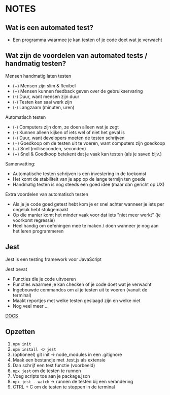 # NOTES

## Wat is een automated test?

- Een programma waarmee je kan testen of je code doet wat je verwacht

## Wat zijn de voordelen van automated tests / handmatig testen?

Mensen handmatig laten testen

- (+) Mensen zijn slim & flexibel
- (+) Mensen kunnen feedback geven over de gebruikservaring
- (-) Duur, want mensen zijn duur
- (-) Testen kan saai werk zijn
- (-) Langzaam (minuten, uren)

Automatisch testen

- (-) Computers zijn dom, ze doen alleen wat je zegt
- (-) Kunnen alleen kijken of iets wel of niet het geval is
- (-) Duur, want developers moeten de testen schrijven
- (+) Goedkoop om de testen uit te voeren, want computers zijn goedkoop
- (+) Snel (milliseconden, seconden)
- (+) Snel & Goedkoop betekent dat je vaak kan testen (als je saved bijv.)

Samenvatting:

- Automatische testen schrijven is een investering in de toekomst
- Het komt de stabiliteit van je app op de lange termijn ten goede
- Handmatig testen is nog steeds een goed idee (maar dan gericht op UX)

Extra voordelen van automatisch testen

- Als je je code goed getest hebt kom je er snel achter
  wanneer je iets per ongeluk hebt stukgemaakt
- Op die manier komt het minder vaak voor dat iets
  "niet meer werkt" (je voorkomt regressie)
- Heel handig om oefeningen mee te maken / doen
  wanneer je nog aan het leren programmeren

## Jest

Jest is een testing framework voor JavaScript

Jest bevat

- Functies die je code uitvoeren
- Functies waarmee je kan checken of je code doet wat je verwacht
- Ingebouwde commandos om al je testen uit te voeren (vanuit de terminal)
- Maakt reportjes met welke testen geslaagd zijn en welke niet
- Nog veel meer ...

[DOCS](https://jestjs.io/docs/en/getting-started)

## Opzetten

1. `npm init`
2. `npm install -D jest`
3. (optioneel) git init -> node_modules in een .gitignore
4. Maak een bestandje met .test.js als extensie
5. Dan schrijf een test functie (voorbeeld)
6. `npx jest` om de testen te runnen
7. Voeg scripts toe aan je package.json
8. `npx jest --watch` -> runnen de testen bij een verandering
9. CTRL + C om de testen te stoppen in de terminal
